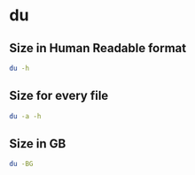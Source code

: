 # du

## Size in Human Readable format

```bash
du -h 
```

## Size for every file

```bash
du -a -h
```

## Size in GB

```bash
du -BG
```